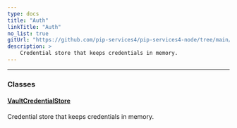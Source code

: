 ```yaml
---
type: docs
title: "Auth"
linkTitle: "Auth"
no_list: true
gitUrl: "https://github.com/pip-services4/pip-services4-node/tree/main/pip-services4-vault-node"
description: >
    Credential store that keeps credentials in memory. 
---
```

---
<div class="module-body"> 

### Classes

#### [VaultCredentialStore](default_rabbitmq_factory)
Credential store that keeps credentials in memory.
</div>
